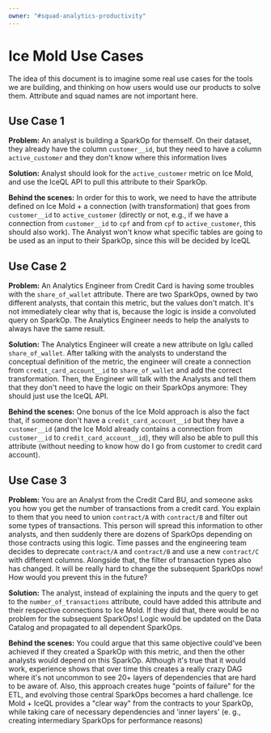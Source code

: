 ```yaml
---
owner: "#squad-analytics-productivity"
---
```


# Ice Mold Use Cases

The idea of this document is to imagine some real use cases for the tools we are building, 
and thinking on how users would use our products to solve them. 
Attribute and squad names are not important here.

## Use Case 1

**Problem:** An analyst is building a SparkOp for themself. 
On their dataset, they already have the column `customer__id`, 
but they need to have a column `active_customer` 
and they don't know where this information lives

**Solution:** Analyst should look for the `active_customer` metric on Ice Mold, 
and use the IceQL API to pull this attribute to their SparkOp. 

**Behind the scenes:** In order for this to work, 
we need to have the attribute defined on Ice Mold + a connection (with transformation) 
that goes from `customer__id` to `active_customer` (directly or not, e.g., 
if we have a connection from `customer__id` to `cpf` and from `cpf` to `active_customer`, 
this should also work). 
The Analyst won't know what specific tables are going to be used as an input to their SparkOp, 
since this will be decided by IceQL

## Use Case 2

**Problem:** An Analytics Engineer from Credit Card is having some troubles 
with the `share_of_wallet` attribute. There are two SparkOps, 
owned by two different analysts, that contain this metric, 
but the values don't match. 
It's not immediately clear why that is, 
because the logic is inside a convoluted query on SparkOp. 
The Analytics Engineer needs to help the analysts to always have the same result.

**Solution:** The Analytics Engineer will create a new attribute on Iglu 
called `share_of_wallet`. After talking with the analysts to understand the conceptual definition 
of the metric, the engineer will create a connection from `credit_card_account__id` to `share_of_wallet` 
and add the correct transformation. 
Then, the Engineer will talk with the Analysts and tell them that 
they don't need to have the logic on their SparkOps anymore: 
They should just use the IceQL API.

**Behind the scenes:** One bonus of the Ice Mold approach is also the fact that, 
if someone don't have a `credit_card_account__id` but they have a `customer__id` 
(and the Ice Mold already contains a connection from `customer__id` to 
`credit_card_account__id`), they will also be able to pull this attribute 
(without needing to know how do I go from customer to credit card account).

## Use Case 3

**Problem:** You are an Analyst from the Credit Card BU, 
and someone asks you how you get the number of transactions from a credit card. 
You explain to them that you need to union `contract/A` with `contract/B` 
and filter out some types of transactions. 
This person will spread this information to other analysts, 
and then suddenly there are dozens of SparkOps depending on those contracts 
using this logic. Time passes and the engineering team decides to deprecate `contract/A` 
and `contract/B` and use a new `contract/C` with different columns. 
Alongside that, the filter of transaction types also has changed. 
It will be really hard to change the subsequent SparkOps now! 
How would you prevent this in the future?

**Solution:** The analyst, instead of explaining the inputs 
and the query to get to the `number_of_transactions` attribute, 
could have added this attribute and their respective connections to Ice Mold. 
If they did that, there would be no problem for the subsequent SparkOps! 
Logic would be updated on the Data Catalog and propagated to all dependent SparkOps.

**Behind the scenes:** You could argue that this same objective could've been achieved 
if they created a SparkOp with this metric, and then the other analysts would depend on 
this SparkOp. Although it's true that it would work, 
experience shows that over time this creates a really crazy DAG where it's not uncommon 
to see 20+ layers of dependencies that are hard to be aware of. 
Also, this approach creates huge "points of failure" for the ETL, 
and evolving those central SparkOps becomes a hard challenge. 
Ice Mold + IceQL provides a "clear way" from the contracts to your SparkOp, 
while taking care of necessary dependencies and 'inner layers' 
(e. g., creating intermediary SparkOps for performance reasons)
